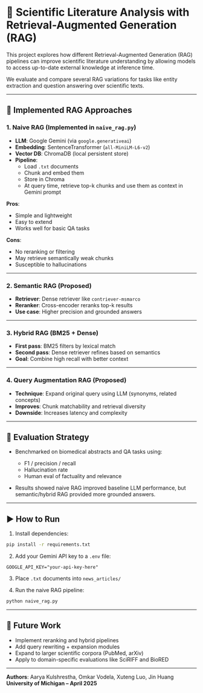 # 🔬 Scientific Literature Analysis with Retrieval-Augmented Generation (RAG)

This project explores how different Retrieval-Augmented Generation (RAG) pipelines can improve scientific literature understanding by allowing models to access up-to-date external knowledge at inference time.

We evaluate and compare several RAG variations for tasks like entity extraction and question answering over scientific texts.

---

## 🧠 Implemented RAG Approaches

### 1. Naive RAG (Implemented in `naive_rag.py`)
- **LLM**: Google Gemini (via `google.generativeai`)
- **Embedding**: SentenceTransformer (`all-MiniLM-L6-v2`)
- **Vector DB**: ChromaDB (local persistent store)
- **Pipeline**:
  - Load `.txt` documents
  - Chunk and embed them
  - Store in Chroma
  - At query time, retrieve top-k chunks and use them as context in Gemini prompt

**Pros**:
- Simple and lightweight
- Easy to extend
- Works well for basic QA tasks

**Cons**:
- No reranking or filtering
- May retrieve semantically weak chunks
- Susceptible to hallucinations

---

### 2. Semantic RAG (Proposed)
- **Retriever**: Dense retriever like `contriever-msmarco`
- **Reranker**: Cross-encoder reranks top-k results
- **Use case**: Higher precision and grounded answers

---

### 3. Hybrid RAG (BM25 + Dense)
- **First pass**: BM25 filters by lexical match
- **Second pass**: Dense retriever refines based on semantics
- **Goal**: Combine high recall with better context

---

### 4. Query Augmentation RAG (Proposed)
- **Technique**: Expand original query using LLM (synonyms, related concepts)
- **Improves**: Chunk matchability and retrieval diversity
- **Downside**: Increases latency and complexity

---

## 🧪 Evaluation Strategy

- Benchmarked on biomedical abstracts and QA tasks using:
  - F1 / precision / recall
  - Hallucination rate
  - Human eval of factuality and relevance

- Results showed naive RAG improved baseline LLM performance, but semantic/hybrid RAG provided more grounded answers.

---

## ▶️ How to Run

1. Install dependencies:

```bash
pip install -r requirements.txt
```

2. Add your Gemini API key to a `.env` file:

```
GOOGLE_API_KEY="your-api-key-here"
```

3. Place `.txt` documents into `news_articles/`

4. Run the naive RAG pipeline:

```bash
python naive_rag.py
```

---

## 📌 Future Work

- Implement reranking and hybrid pipelines
- Add query rewriting + expansion modules
- Expand to larger scientific corpora (PubMed, arXiv)
- Apply to domain-specific evaluations like SciRIFF and BioRED

---

**Authors**: Aarya Kulshrestha, Omkar Vodela, Xuteng Luo, Jin Huang  
**University of Michigan – April 2025**

